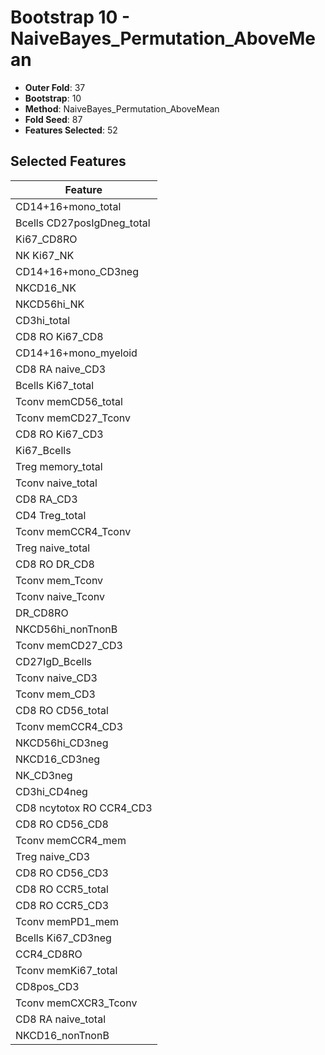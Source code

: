 # Bootstrap 10 - NaiveBayes_Permutation_AboveMean

- **Outer Fold**: 37
- **Bootstrap**: 10
- **Method**: NaiveBayes_Permutation_AboveMean
- **Fold Seed**: 87
- **Features Selected**: 52

## Selected Features

| Feature |
|---------|
| CD14+16+mono_total |
| Bcells CD27posIgDneg_total |
| Ki67_CD8RO |
| NK Ki67_NK |
| CD14+16+mono_CD3neg |
| NKCD16_NK |
| NKCD56hi_NK |
| CD3hi_total |
| CD8 RO Ki67_CD8 |
| CD14+16+mono_myeloid |
| CD8 RA naive_CD3 |
| Bcells Ki67_total |
| Tconv memCD56_total |
| Tconv memCD27_Tconv |
| CD8  RO Ki67_CD3 |
| Ki67_Bcells |
| Treg memory_total |
| Tconv naive_total |
| CD8 RA_CD3 |
| CD4 Treg_total |
| Tconv memCCR4_Tconv |
| Treg naive_total |
| CD8 RO DR_CD8 |
| Tconv mem_Tconv |
| Tconv naive_Tconv |
| DR_CD8RO |
| NKCD56hi_nonTnonB |
| Tconv memCD27_CD3 |
| CD27IgD_Bcells |
| Tconv naive_CD3 |
| Tconv mem_CD3 |
| CD8 RO CD56_total |
| Tconv memCCR4_CD3 |
| NKCD56hi_CD3neg |
| NKCD16_CD3neg |
| NK_CD3neg |
| CD3hi_CD4neg |
| CD8 ncytotox RO CCR4_CD3 |
| CD8 RO CD56_CD8 |
| Tconv memCCR4_mem |
| Treg naive_CD3 |
| CD8 RO CD56_CD3 |
| CD8 RO CCR5_total |
| CD8 RO CCR5_CD3 |
| Tconv memPD1_mem |
| Bcells Ki67_CD3neg |
| CCR4_CD8RO |
| Tconv memKi67_total |
| CD8pos_CD3 |
| Tconv memCXCR3_Tconv |
| CD8 RA naive_total |
| NKCD16_nonTnonB |
